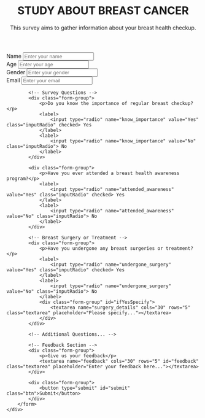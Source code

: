 <!DOCTYPE html>
<html lang="en">
<head>
    <meta charset="UTF-8">
    <meta name="viewport" content="width=device-width, initial-scale=1.0">
    <link rel="stylesheet" href="form.css">
    <title>Survey Form</title>
</head>
<body>
    <div class="container">
        <header class="header">
            <h1 id="title">STUDY ABOUT BREAST CANCER</h1>
            <p id="description">This survey aims to gather information about your breast health checkup.</p>
        </header>
        <form action="" id="survey-form">
            <!-- Text section -->
            <div class="form-group">
                <label for="name">Name</label>
                <input type="text" name="name" id="name" class="formControl" placeholder="Enter your name" required>
            </div>
            <!-- Age section -->
            <div class="form-group">
                <label for="age">Age</label>
                <input type="number" name="age" id="age" class="formControl" placeholder="Enter your age" required>
            </div>
            <!-- Gender section -->
            <div class="form-group">
                <label for="gender">Gender</label>
                <input type="text" name="gender" id="gender" class="formControl" placeholder="Enter your gender" required>
            </div>
            <!-- Email section -->
            <div class="form-group">
                <label for="email">Email</label> 
                <input type="email" name="email" id="email" class="formControl" placeholder="Enter your email">
            </div>

            <!-- Survey Questions -->
            <div class="form-group">
                <p>Do you know the importance of regular breast checkup?</p>
                <label>
                    <input type="radio" name="know_importance" value="Yes" class="inputRadio" checked> Yes
                </label>
                <label>
                    <input type="radio" name="know_importance" value="No" class="inputRadio"> No
                </label>
            </div>

            <div class="form-group">
                <p>Have you ever attended a breast health awareness program?</p>
                <label>
                    <input type="radio" name="attended_awareness" value="Yes" class="inputRadio" checked> Yes
                </label>
                <label>
                    <input type="radio" name="attended_awareness" value="No" class="inputRadio"> No
                </label>
            </div>

            <!-- Breast Surgery or Treatment -->
            <div class="form-group">
                <p>Have you undergone any breast surgeries or treatment?</p>
                <label>
                    <input type="radio" name="undergone_surgery" value="Yes" class="inputRadio" checked> Yes
                </label>
                <label>
                    <input type="radio" name="undergone_surgery" value="No" class="inputRadio"> No
                </label>
                <div class="form-group" id="ifYesSpecify">
                    <textarea name="surgery_details" cols="30" rows="5" class="textarea" placeholder="Please specify..."></textarea>
                </div>
            </div>

            <!-- Additional Questions... -->

            <!-- Feedback Section -->
            <div class="form-group">
                <p>Give us your feedback</p>
                <textarea name="feedback" cols="30" rows="5" id="feedback" class="textarea" placeholder="Enter your feedback here..."></textarea>
            </div>

            <div class="form-group">
                <button type="submit" id="submit" class="btn">Submit</button>
            </div>
        </form>
    </div>
</body>
</html>

